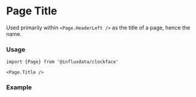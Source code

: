 # Page Title

Used primarily within `<Page.HeaderLeft />` as the title of a page, hence the name.

### Usage

```tsx
import {Page} from '@influxdata/clockface'
```

```tsx
<Page.Title />
```

### Example

<!-- STORY -->

<!-- STORY HIDE START -->

<!-- STORY HIDE END -->

<!-- PROPS -->
